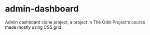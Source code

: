 # admin-dashboard
Admin dashboard clone project, a project in The Odin Project's course made mostly using CSS grid.
